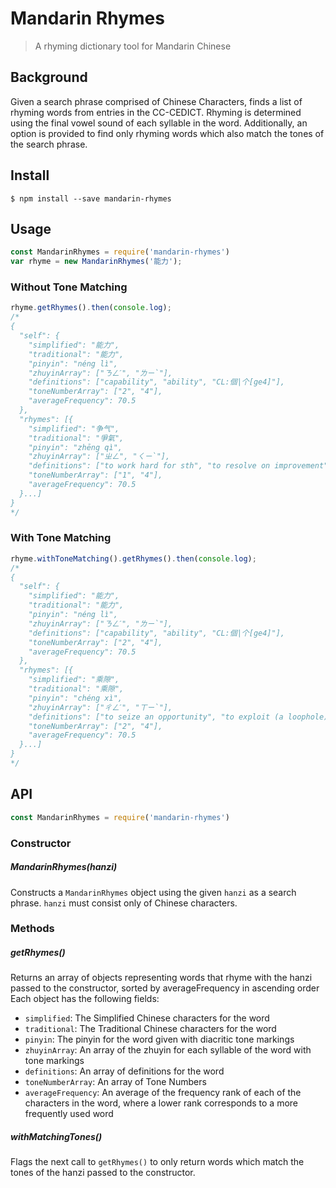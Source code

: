 # Mandarin Rhymes

>A rhyming dictionary tool for Mandarin Chinese

## Background

Given a search phrase comprised of Chinese Characters, finds a list of rhyming words from entries in the CC-CEDICT. Rhyming is determined using the final vowel sound of each syllable in the word. Additionally, an option is provided to find only rhyming words which also match the tones of the search phrase.


## Install

  `$ npm install --save mandarin-rhymes`


## Usage

```javascript
const MandarinRhymes = require('mandarin-rhymes')
var rhyme = new MandarinRhymes('能力');
```
### Without Tone Matching
```javascript
rhyme.getRhymes().then(console.log);
/*
{
  "self": {
    "simplified": "能力",
    "traditional": "能力",
    "pinyin": "néng lì",
    "zhuyinArray": ["ㄋㄥˊ", "ㄌㄧ`"],
    "definitions": ["capability", "ability", "CL:個|个[ge4]"],
    "toneNumberArray": ["2", "4"],
    "averageFrequency": 70.5
  },
  "rhymes": [{
    "simplified": "争气",
    "traditional": "爭氣",
    "pinyin": "zhēng qì",
    "zhuyinArray": ["ㄓㄥ", "ㄑㄧ`"],
    "definitions": ["to work hard for sth", "to resolve on improvement", "determined not to fall short"],
    "toneNumberArray": ["1", "4"],
    "averageFrequency": 70.5
  }...]
}
*/
```
### With Tone Matching
```javascript
rhyme.withToneMatching().getRhymes().then(console.log);
/*
{
  "self": {
    "simplified": "能力",
    "traditional": "能力",
    "pinyin": "néng lì",
    "zhuyinArray": ["ㄋㄥˊ", "ㄌㄧ`"],
    "definitions": ["capability", "ability", "CL:個|个[ge4]"],
    "toneNumberArray": ["2", "4"],
    "averageFrequency": 70.5
  },
  "rhymes": [{
    "simplified": "乘隙",
    "traditional": "乘隙",
    "pinyin": "chéng xì",
    "zhuyinArray": ["ㄔㄥˊ", "ㄒㄧ`"],
    "definitions": ["to seize an opportunity", "to exploit (a loophole)"],
    "toneNumberArray": ["2", "4"],
    "averageFrequency": 70.5
  }...]
}
*/
```
## API

```js
const MandarinRhymes = require('mandarin-rhymes')
```

### Constructor


##### MandarinRhymes(hanzi)
Constructs a `MandarinRhymes` object using the given `hanzi` as a search phrase.
`hanzi` must consist only of Chinese characters.

### Methods

##### getRhymes()
Returns an array of objects representing words that rhyme with the hanzi passed to the constructor, sorted by averageFrequency in ascending order
Each object has the following fields:
* `simplified`: The Simplified Chinese characters for the word
* `traditional`: The Traditional Chinese characters for the word
* `pinyin`: The pinyin for the word given with diacritic tone markings
* `zhuyinArray`: An array of the zhuyin for each syllable of the word with tone markings
* `definitions`: An array of definitions for the word
* `toneNumberArray`: An array of Tone Numbers
* `averageFrequency`: An average of the frequency rank of each of the characters in the  word, where a lower rank corresponds to a more frequently used word

##### withMatchingTones()
Flags the next call to `getRhymes()` to only return words which match the tones of the hanzi passed to the constructor.
